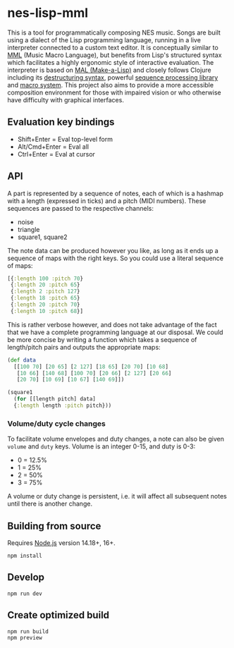 # nes-lisp-mml

This is a tool for programmatically composing NES music. Songs are built using a dialect of the Lisp programming language, running in a live interpreter connected to a custom text editor. It is conceptually similar to [MML](https://en.wikipedia.org/wiki/Music_Macro_Language) (Music Macro Language), but benefits from Lisp's structured syntax which facilitates a highly ergonomic style of interactive evaluation. The interpreter is based on [MAL (Make-a-Lisp)](https://github.com/kanaka/mal) and closely follows Clojure including its [destructuring syntax](https://clojure.org/guides/destructuring), powerful [sequence processing library](https://clojure.org/reference/sequences) and [macro system](https://clojure.org/reference/macros). This project also aims to provide a more accessible composition environment for those with impaired vision or who otherwise have difficulty with graphical interfaces. 

## Evaluation key bindings

- Shift+Enter = Eval top-level form
- Alt/Cmd+Enter = Eval all
- Ctrl+Enter = Eval at cursor

## API

A part is represented by a sequence of notes, each of which is a hashmap with a length (expressed in ticks) and a pitch (MIDI numbers). These sequences are passed to the respective channels:

- noise
- triangle
- square1, square2

The note data can be produced however you like, as long as it ends up a sequence of maps with the right keys. So you could use a literal sequence of maps:

```clojure
[{:length 100 :pitch 70}
 {:length 20 :pitch 65}
 {:length 2 :pitch 127}
 {:length 18 :pitch 65}
 {:length 20 :pitch 70}
 {:length 10 :pitch 68}]
```

This is rather verbose however, and does not take advantage of the fact that we have a complete programming language at our disposal. We could be more concise by writing a function which takes a sequence of length/pitch pairs and outputs the appropriate maps:

```clojure
(def data
  [[100 70] [20 65] [2 127] [18 65] [20 70] [10 68] 
   [10 66] [140 68] [100 70] [20 66] [2 127] [20 66]
   [20 70] [10 69] [10 67] [140 69]])

(square1 
  (for [[length pitch] data]
  {:length length :pitch pitch}))
```

### Volume/duty cycle changes

To facilitate volume envelopes and duty changes, a note can also be given `volume` and `duty` keys. Volume is an integer 0-15, and duty is 0-3:


- 0 = 12.5%
- 1 = 25%
- 2 = 50%
- 3 = 75%

A volume or duty change is persistent, i.e. it will affect all subsequent notes until there is another change.

## Building from source

Requires [Node.js](https://nodejs.org/en/) version 14.18+, 16+.


```
npm install
```

## Develop

```
npm run dev
```

## Create optimized build

```
npm run build
npm preview
```

